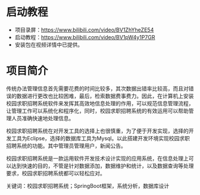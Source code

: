 # 启动教程

- 项目录屏：https://www.bilibili.com/video/BV1ZhYheZE54
- 启动教程：https://www.bilibili.com/video/BV1pW4y1P7GR
- 安装包在视频详情中已提供。

# 项目简介
传统办法管理信息首先需要花费的时间比较多，其次数据出错率比较高，而且对错误的数据进行更改也比较困难，最后，检索数据费事费力。因此，在计算机上安装校园求职招聘系统软件来发挥其高效地信息处理的作用，可以规范信息管理流程，让管理工作可以系统化和程序化，同时，校园求职招聘系统的有效运用可以帮助管理人员准确快速地处理信息。

校园求职招聘系统在对开发工具的选择上也很慎重，为了便于开发实现，选择的开发工具为Eclipse，选择的数据库工具为Mysql。以此搭建开发环境实现校园求职招聘系统的功能。其中管理员管理用户，新闻公告。

校园求职招聘系统是一款运用软件开发技术设计实现的应用系统，在信息处理上可以达到快速的目的，不管是针对数据添加，数据维护和统计，以及数据查询等处理要求，校园求职招聘系统都可以轻松应对。

关键词：校园求职招聘系统；SpringBoot框架，系统分析，数据库设计
